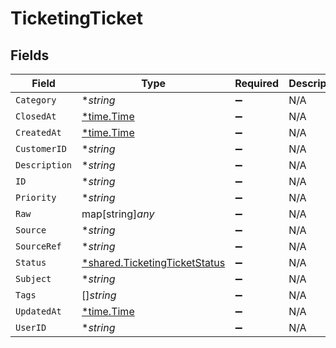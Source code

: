 # TicketingTicket


## Fields

| Field                                                                                | Type                                                                                 | Required                                                                             | Description                                                                          |
| ------------------------------------------------------------------------------------ | ------------------------------------------------------------------------------------ | ------------------------------------------------------------------------------------ | ------------------------------------------------------------------------------------ |
| `Category`                                                                           | **string*                                                                            | :heavy_minus_sign:                                                                   | N/A                                                                                  |
| `ClosedAt`                                                                           | [*time.Time](https://pkg.go.dev/time#Time)                                           | :heavy_minus_sign:                                                                   | N/A                                                                                  |
| `CreatedAt`                                                                          | [*time.Time](https://pkg.go.dev/time#Time)                                           | :heavy_minus_sign:                                                                   | N/A                                                                                  |
| `CustomerID`                                                                         | **string*                                                                            | :heavy_minus_sign:                                                                   | N/A                                                                                  |
| `Description`                                                                        | **string*                                                                            | :heavy_minus_sign:                                                                   | N/A                                                                                  |
| `ID`                                                                                 | **string*                                                                            | :heavy_minus_sign:                                                                   | N/A                                                                                  |
| `Priority`                                                                           | **string*                                                                            | :heavy_minus_sign:                                                                   | N/A                                                                                  |
| `Raw`                                                                                | map[string]*any*                                                                     | :heavy_minus_sign:                                                                   | N/A                                                                                  |
| `Source`                                                                             | **string*                                                                            | :heavy_minus_sign:                                                                   | N/A                                                                                  |
| `SourceRef`                                                                          | **string*                                                                            | :heavy_minus_sign:                                                                   | N/A                                                                                  |
| `Status`                                                                             | [*shared.TicketingTicketStatus](../../../pkg/models/shared/ticketingticketstatus.md) | :heavy_minus_sign:                                                                   | N/A                                                                                  |
| `Subject`                                                                            | **string*                                                                            | :heavy_minus_sign:                                                                   | N/A                                                                                  |
| `Tags`                                                                               | []*string*                                                                           | :heavy_minus_sign:                                                                   | N/A                                                                                  |
| `UpdatedAt`                                                                          | [*time.Time](https://pkg.go.dev/time#Time)                                           | :heavy_minus_sign:                                                                   | N/A                                                                                  |
| `UserID`                                                                             | **string*                                                                            | :heavy_minus_sign:                                                                   | N/A                                                                                  |